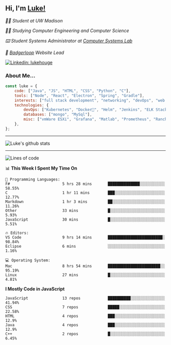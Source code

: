 <h2> Hi, I'm <a href="https://www.lukehouge.com">Luke!</a></h2>

<p><em>👨‍🎓 Student at UW Madison</em></p>
<p><em>🧑‍💻 Studying Computer Engineering and Computer Science</em></p>
<p><em>⌨️ Student Systems Administrator at <a href="https://csl.cs.wisc.edu/">Computer Systems Lab</a></em></p>
<p><em>🚆  <a href="https://badgerloop.com">Badgerloop</a> Website Lead</em></p>


[![Linkedin: lukehouge](https://img.shields.io/badge/-lukehouge-blue?style=flat-square&logo=Linkedin&logoColor=white&link=https://www.linkedin.com/in/lukehouge/)](https://www.linkedin.com/in/lukehouge/)

### About Me...  

```javascript
const luke = {
    code: ["Java", "JS", "HTML", "CSS", "Python", "C"],
    tools: ["Node", "React", "Electron", "Spring", "Gradle"],
    interests: ["full stack development", "networking", "devOps", "web dev", "photography"],
    technologies: {
        devOps: ["Kubernetes", "Docker🐳", "Helm", "Jenkins", "ELK Stack"],
        databases: ["mongo", "MySql"],
        misc: ["vmWare ESXi", "Grafana", "Matlab", "Prometheus", "Rancher", "Cisco"]
    },
};
```
---

![Luke's github stats](https://github-readme-stats.vercel.app/api?username=lukehouge&show_icons=true&theme=dracula)

---

<!--START_SECTION:waka-->
![Lines of code](https://img.shields.io/badge/From%20Hello%20World%20I%27ve%20Written-383909%20lines%20of%20code-blue)

📊 **This Week I Spent My Time On** 

```text
💬 Programming Languages: 
F#                       5 hrs 28 mins       ██████████████░░░░░░░░░░░   58.55% 
C                        1 hr 11 mins        ███░░░░░░░░░░░░░░░░░░░░░░   12.77% 
Markdown                 1 hr 3 mins         ██░░░░░░░░░░░░░░░░░░░░░░░   11.26% 
Other                    33 mins             █░░░░░░░░░░░░░░░░░░░░░░░░   5.93% 
JavaScript               30 mins             █░░░░░░░░░░░░░░░░░░░░░░░░   5.51%

🔥 Editors: 
VS Code                  9 hrs 14 mins       ████████████████████████░   98.84% 
Eclipse                  6 mins              ░░░░░░░░░░░░░░░░░░░░░░░░░   1.16%

💻 Operating System: 
Mac                      8 hrs 54 mins       ███████████████████████░░   95.19% 
Linux                    27 mins             █░░░░░░░░░░░░░░░░░░░░░░░░   4.81%

```

**I Mostly Code in JavaScript** 

```text
JavaScript               13 repos            ██████████░░░░░░░░░░░░░░░   41.94% 
CSS                      7 repos             █████░░░░░░░░░░░░░░░░░░░░   22.58% 
HTML                     4 repos             ███░░░░░░░░░░░░░░░░░░░░░░   12.9% 
Java                     4 repos             ███░░░░░░░░░░░░░░░░░░░░░░   12.9% 
C++                      2 repos             █░░░░░░░░░░░░░░░░░░░░░░░░   6.45%

```



<!--END_SECTION:waka-->
